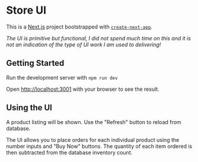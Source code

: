 # Store UI

This is a [Next.js](https://nextjs.org) project bootstrapped with [`create-next-app`](https://nextjs.org/docs/app/api-reference/create-next-app).

_The UI is primitive but functional, I did not spend much time on this and it is not an indication of the type of UI work I am used to delivering!_

## Getting Started

Run the development server with `npm run dev`

Open [http://localhost:3001](http://localhost:3001) with your browser to see the result.

## Using the UI

A product listing will be shown. Use the "Refresh" button to reload from database.

The UI allows you to place orders for each individual product using the number inputs and "Buy Now" buttons. The quantity of each item ordered is then subtracted from the database inventory count.
